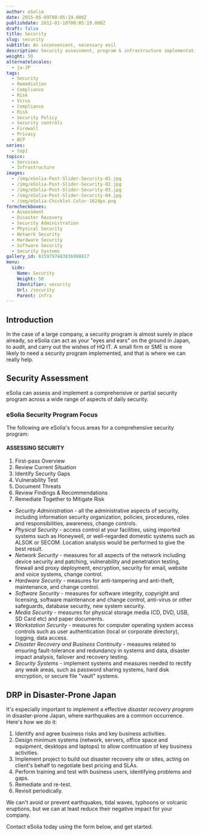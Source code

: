 ```yaml
---
author: eSolia
date: 2015-05-09T00:05:19.000Z
publishdate: 2012-01-10T00:05:19.000Z
draft: false
title: Security
slug: security
subtitle: An inconvenient, necessary evil
description: Security assessment, program & infrastructure implementation, compliance auditing, and remediation for your peace of mind. - from eSolia Inc.
weight: 50
alternatelocales:
  - ja-JP
tags:
  - Security
  - Remediation
  - Compliance
  - Risk
  - Virus
  - Compliance
  - Risk
  - Security Policy
  - Security controls
  - Firewall
  - Privacy
  - BCP
series:
  - top1
topics:
  - Services
  - Infrastructure
images:
  - /img/eSolia-Post-Slider-Security-01.jpg
  - /img/eSolia-Post-Slider-Security-02.jpg
  - /img/eSolia-Post-Slider-Security-03.jpg
  - /img/eSolia-Post-Slider-Security-04.jpg  
  - /img/eSolia-Chicklet-Color-1024px.png
formcheckboxes:
  - Assessment
  - Disaster Recovery
  - Security Administration
  - Physical Security
  - Network Security
  - Hardware Security
  - Software Security
  - Security Systems
gallery_id: 6159797483836960817
menu:
  side:
    Name: Security
    Weight: 50
    Identifier: security
    Url: /security
    Parent: infra
---
```


## Introduction

In the case of a large company, a security program is almost surely in place already, so eSolia can act as your "eyes and ears" on the ground in Japan, to audit, and carry out the wishes of HQ IT. A small firm or SME is more likely to need a security program implemented, and that is where we can really help.

## Security Assessment

eSolia can assess and implement a comprehensive or partial security program across a wide range of aspects of daily security.

### eSolia Security Program Focus

The following are eSolia's focus areas for a comprehensive security program:

<div class="esolia-card-panel blue-grey darken-4 z-depth-1">
  <h4 class="center green-text text-accent-3">ASSESSING SECURITY</h4>
    <ol>
      <li class="white-text">First-pass Overview</li>
      <li class="white-text">Review Current Situation</li>
      <li class="white-text">Identify Security Gaps</li>
      <li class="white-text">Vulnerability Test</li>
      <li class="white-text">Document Threats</li>
      <li class="white-text">Review Findings & Recommendations</li>
      <li class="white-text">Remediate Together to Mitigate Risk</li>
    </ol>
</div>

* _Security Administration_ - all the administrative aspects of security, including information security organization, policies, procedures, roles and responsibilities, awareness, change controls.
* _Physical Security_ - access control at your facilities, using imported systems such as Honeywell, or well-regarded domestic systems such as ALSOK or SECOM. Location analysis would be performed to give the best result.
* _Network Security_ - measures for all aspects of the network including device security and patching, vulnerability and penetration testing, firewall and proxy deployment, encryption, security for email, website and voice systems, change control.
* _Hardware Security_ - measures for anti-tampering and anti-theft, maintenance, and change control.
* _Software Security_ - measures for software integrity, copyright and licensing, software maintenance and change control, anti-virus or other safeguards, database security, new system security.
* _Media Security_ - measures for physical storage media (CD, DVD, USB, SD Card etc) and paper documents.
* _Workstation Security_ - measures for computer operating system access controls such as user authentication (local or corporate directory), logging, data access.
* _Disaster Recovery and Business Continuity_ - measures related to ensuring fault-tolerance and redundancy in systems and data, disaster impact analysis, failover and recovery testing.
* _Security Systems_ - implement systems and measures needed to rectify any weak areas, such as password sharing systems, hard disk encryption, or secure file "vault" systems.

## DRP in Disaster-Prone Japan

It's especially important to implement a effective _disaster recovery program_ in disaster-prone Japan, where earthquakes are a common occurrence. Here's how we do it:

1. Identify and agree business risks and key business activities.
1. Design minimum systems (network, servers, office space and equipment, desktops and laptops) to allow continuation of key business activities.
1. Implement project to build out disaster recovery site or sites, acting on client's behalf to negotiate best pricing and SLAs.
1. Perform training and test with business users, identifying problems and gaps.
1. Remediate and re-test.
1. Revisit periodically.

We can't avoid or prevent earthquakes, tidal waves, typhoons or volcanic eruptions, but we can at least reduce their negative impact for your company.

Contact eSolia today using the form below, and get started.
